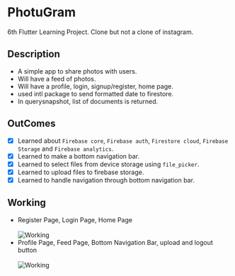 # PhotuGram

6th Flutter Learning Project. Clone but not a clone of instagram.

## Description

- A simple app to share photos with users.
- Will have a feed of photos.
- Will have a profile, login, signup/register, home page.
- used intl package to send formatted date to firestore.
- In querysnapshot, list of documents is returned.

## OutComes

- [x] Learned about `Firebase core`, `Firebase auth`, `Firestore cloud`, `Firebase Storage` and `Firebase analytics`.
- [x] Learned to make a bottom navigation bar.
- [x] Learned to select files from device storage using `file_picker`.
- [x] Learned to upload files to firebase storage.
- [x] Learned to handle navigation through bottom navigation bar.

## Working

- Register Page, Login Page, Home Page <br><br>
    ![Working](assets/working/working-1.gif)
- Profile Page, Feed Page, Bottom Navigation Bar, upload and logout button <br><br>
    ![Working](assets/working/working-2.gif)
 
